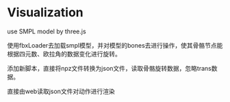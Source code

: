 # Visualization
use SMPL model by three.js

使用fbxLoader去加载smpl模型，并对模型的bones去进行操作，使其骨骼节点能根据四元数、欧拉角的数据变化进行旋转。



添加新脚本，直接将npz文件转换为json文件，读取骨骼旋转数据，忽略trans数据。

直接由web读取json文件对动作进行渲染
